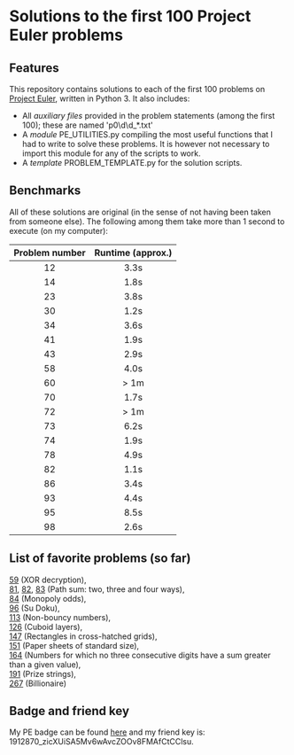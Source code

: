 # Solutions to the first 100 Project Euler problems

## Features

This repository contains solutions to each of the first 100 problems on [Project
Euler](https://www.projecteuler.net), written in Python 3. It also includes:

* All _auxiliary files_ provided in the problem statements (among the first
  100); these are named 'p0\d\d_\*.txt'
* A _module_ PE_UTILITIES.py compiling the most useful functions that I had
  to write to solve these problems. It is however not necessary to import this
  module for any of the scripts to work.
* A _template_ PROBLEM_TEMPLATE.py for the solution scripts.


## Benchmarks

All of these solutions are original (in the sense of not having been taken from
someone else). The following among them take more than 1 second to execute (on
my computer):

| Problem number   | Runtime (approx.)   |
| :--------------: | :-----------------: |
| 12 | 3.3s |
| 14 | 1.8s |
| 23 | 3.8s |
| 30 | 1.2s |
| 34 | 3.6s |
| 41 | 1.9s | 
| 43 | 2.9s |
| 58 | 4.0s | 
| 60 | > 1m |
| 70 | 1.7s |
| 72 | > 1m |
| 73 | 6.2s |
| 74 | 1.9s |
| 78 | 4.9s |
| 82 | 1.1s |
| 86 | 3.4s |
| 93 | 4.4s |
| 95 | 8.5s |
| 98 | 2.6s |


## List of favorite problems (so far)

[59](https://projecteuler.net/problem=59) (XOR decryption),  
[81](https://projecteuler.net/problem=81),
[82](https://projecteuler.net/problem=82),
[83](https://projecteuler.net/problem=83) (Path sum: two, three and four
ways),  
[84](https://projecteuler.net/problem=84) (Monopoly odds),  
[96](https://projecteuler.net/problem=96) (Su Doku),  
[113](https://projecteuler.net/problem=113) (Non-bouncy numbers),  
[126](https://projecteuler.net/problem=126) (Cuboid layers),  
[147](https://projecteuler.net/problem=147) (Rectangles in cross-hatched grids),  
[151](https://projecteuler.net/problem=151) (Paper sheets of standard size),  
[164](https://projecteuler.net/problem=164) (Numbers for which no three
consecutive digits have a sum greater than a given value),  
[191](https://projecteuler.net/problem=191) (Prize strings),  
[267](https://projecteuler.net/problem=267) (Billionaire)


## Badge and friend key

My PE badge can be found
[here](https://projecteuler.net/profile/dreipfundflachs.png) and my friend key
is: 1912870_zicXUiSA5Mv6wAvcZOOv8FMAfCtCClsu.
